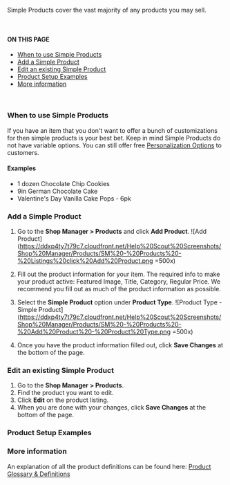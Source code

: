 Simple Products cover the vast majority of any products you may sell.

<br>
<section class="index-list">
  <h4>ON THIS PAGE</h4>

- [When to use Simple Products](#when-to-use-simple-products)
- [Add a Simple Product](#add-a-simple-product)
- [Edit an existing Simple Product](#edit-an-existing-simple-product)
- [Product Setup Examples](#product-setup-examples)
- [More information](#more-information)

</section>
<br>  

### When to use Simple Products

If you have an item that you don't want to offer a bunch of customizations for then simple products is your best bet.  Keep in mind Simple Products do not have variable options. You can still offer free [Personalization Options](https://frosting.helpscoutdocs.com/article/165-product-options) to customers.

#### Examples

- 1 dozen Chocolate Chip Cookies
- 9in German Chocolate Cake
- Valentine's Day Vanilla Cake Pops - 6pk

### Add a Simple Product

1. Go to the **Shop Manager > Products** and click **Add Product**.
![Add Product](https://ddxp4ty7t79c7.cloudfront.net/Help%20Scout%20Screenshots/Shop%20Manager/Products/SM%20-%20Products%20-%20Listings%20click%20Add%20Product.png =500x)

2. Fill out the product information for your item. The required info to make your product active: Featured Image, Title, Category, Regular Price.  We recommend you fill out as much of the product information as possible.

3. Select the **Simple Product** option under **Product Type**.
![Product Type - Simple Product](https://ddxp4ty7t79c7.cloudfront.net/Help%20Scout%20Screenshots/Shop%20Manager/Products/SM%20-%20Products%20-%20Add%20Product%20-%20Product%20Type.png =500x)

4. Once you have the product information filled out, click **Save Changes** at the bottom of the page. 

### Edit an existing Simple Product

1. Go to the **Shop Manager > Products**.
2. Find the product you want to edit.
3. Click **Edit** on the product listing.
4. When you are done with your changes, click **Save Changes** at the bottom of the page. 

### Product Setup Examples



### More information

An explanation of all the product definitions can be found here: [Product Glossary & Definitions](https://frosting.helpscoutdocs.com/article/148-product-options-and-definitions)
